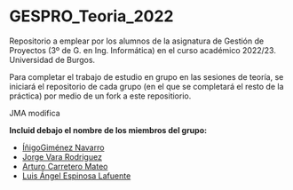 # GESPRO_Teoria_2022
Repositorio a emplear por los alumnos de la asignatura de Gestión de Proyectos (3º de G. en Ing. Informática) en el curso académico 2022/23. Universidad de Burgos.

Para completar el trabajo de estudio en grupo en las sesiones de teoría, se iniciará el repositorio de cada grupo (en el que se completará el resto de la práctica) por medio de un fork a este repositiorio.


JMA modifica

**Incluid debajo el nombre de los miembros del grupo:**
<ul>
    <li><a href ="https://github.com/InigoGimenezNavarro">ÍñigoGiménez Navarro </a>
    <li><a href="https://github.com/Varix2">Jorge Vara Rodriguez </a>
    <li><a href="https://github.com/arturoCM99">Arturo Carretero Mateo</a>
    <li><a href="https://github.com/fravian99">Luis Ángel Espinosa Lafuente </a>
</ul>
